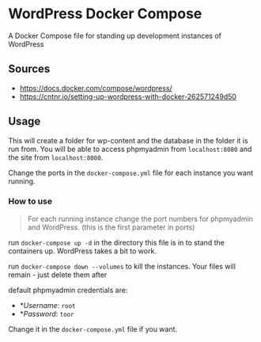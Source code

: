 # WordPress Docker Compose
A Docker Compose file for standing up development instances of WordPress

## Sources  
 - https://docs.docker.com/compose/wordpress/
 - https://cntnr.io/setting-up-wordpress-with-docker-262571249d50

## Usage
This will create a folder for wp-content and the database
in the folder it is run from. You will be able to access 
phpmyadmin from `localhost:8080` and the site from `localhost:8000`.

Change the ports in the `docker-compose.yml` file for each instance
you want running.

### How to use

> For each running instance change the port numbers for 
> phpmyadmin and WordPress. (this is the first parameter in ports)

run `docker-compose up -d` in the directory this file is in 
to stand the containers up. WordPress takes a bit to work.

run `docker-compose down --volumes` to kill the instances. 
Your files will remain - just delete them after

default phpmyadmin credentials are:  
 - **Username*: `root`
 - **Password*: `toor` 
 
Change it in the `docker-compose.yml` file if you want.
